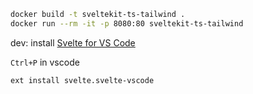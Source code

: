 ```bash
docker build -t sveltekit-ts-tailwind .
docker run --rm -it -p 8080:80 sveltekit-ts-tailwind
```

dev: install [Svelte for VS Code](https://marketplace.visualstudio.com/items?itemName=svelte.svelte-vscode)

`Ctrl+P` in vscode

```
ext install svelte.svelte-vscode
```
